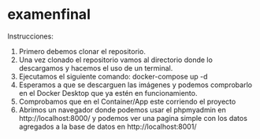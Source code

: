 # examenfinal
Instrucciones:
1.	Primero debemos clonar el repositorio.
2.	Una vez clonado el repositorio vamos al directorio donde lo descargamos y hacemos el uso de un terminal.
3.	Ejecutamos el siguiente comando: docker-compose up -d
4.	Esperamos a que se descarguen las imágenes y podemos comprobarlo en el Docker Desktop que ya estén en funcionamiento.
5.	Comprobamos que en el Container/App este corriendo el proyecto
6.	Abrimos un navegador donde podemos usar el phpmyadmin en http://localhost:8000/ y podemos ver una pagina simple con los datos agregados a la base de datos en http://localhost:8001/



